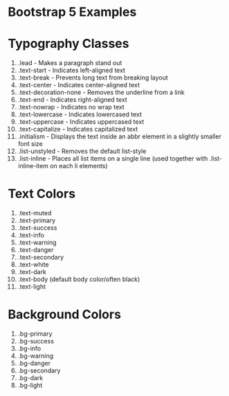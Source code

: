# Bootstrap 5 Examples

# Typography Classes

1.  .lead    -   Makes a paragraph stand out	
2.  .text-start	-   Indicates left-aligned text	
3.  .text-break	-   Prevents long text from breaking layout	
4.  .text-center	-   Indicates center-aligned text	
5.  .text-decoration-none	-   Removes the underline from a link	
6.  .text-end	-   Indicates right-aligned text	
7.  .text-nowrap	-   Indicates no wrap text	
8.  .text-lowercase	    -   Indicates lowercased text	
9.  .text-uppercase	    -   Indicates uppercased text	
10. .text-capitalize	-   Indicates capitalized text	
11. .initialism	    -   Displays the text inside an abbr element in a slightly smaller font size    	
12. .list-unstyled	-   Removes the default list-style
13. .list-inline	-   Places all list items on a single line (used together with .list-inline-item on each li elements)

# Text Colors

1.  .text-muted  
2.  .text-primary
3.  .text-success   
4.  .text-info  
5.  .text-warning   
6.  .text-danger    
7.  .text-secondary 
8.  .text-white 
9.  .text-dark  
10. .text-body (default body color/often black) 
11. .text-light

#  Background Colors

1.  .bg-primary 
2.  .bg-success 
3.  .bg-info    
4.  .bg-warning 
5.  .bg-danger  
6.  .bg-secondary   
7.  .bg-dark 
8.  .bg-light

